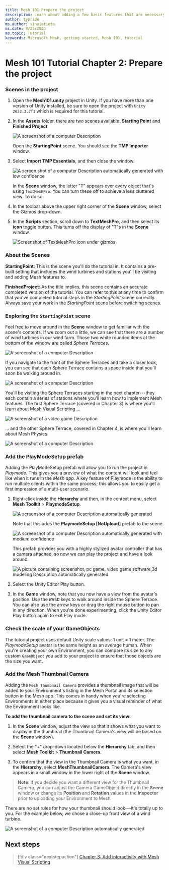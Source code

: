 ```yaml
---
title: Mesh 101 Prepare the project
description: Learn about adding a few basic features that are necessary for the Mesh 101 tutorial project.
author: typride
ms.author: vinnietieto
ms.date: 9/25/2023
ms.topic: Tutorial
keywords: Microsoft Mesh, getting started, Mesh 101, tutorial
---
```


# Mesh 101 Tutorial Chapter 2: Prepare the project

### Scenes in the project

1. Open the **Mesh101.unity** project in Unity. If you have more than
    one version of Unity installed, be sure to open the project with `Unity 2022.3.7f1` which is required for this tutorial.

2. In the **Assets** folder, there are two scenes available: **Starting Point** and **Finished Project**.

    ![A screenshot of a computer Description ](../../../media/sample-mesh-101/image010.png)

    Open the **StartingPoint** scene. You should see the **TMP Importer** window.

3. Select **Import TMP Essentials**, and then close the window.

    ![A screen shot of a computer Description automatically generated with low confidence](../../../media/sample-mesh-101/image011.png)

    In the **Scene** window, the letter "T" appears over every object that's using `TextMeshPro`. You can turn these off to achieve a less cluttered
    view. To do so:

1. In the toolbar above the upper right corner of the **Scene** window,
    select the Gizmos drop-down.
2. In the **Scripts** section, scroll down to **TextMeshPro**, and then
    select its **icon** toggle button. This turns off the display of
    "T"s in the **Scene** window.

    ![Screenshot of TextMeshPro icon under gizmos](../../../media/sample-mesh-101/image012.png)

### About the Scenes

**StartingPoint**: This is the scene you'll do the tutorial in. It
contains a pre-built setting that includes the wind turbines and
stations you'll be visiting and adding Mesh features to.

**FinishedProject**: As the title implies, this scene contains an
accurate completed version of the tutorial. You can refer to this at any
time to confirm that you've completed tutorial steps in the
*StartingPoint* scene correctly. Always save your work in the
*StartingPoint* scene before switching scenes.

### Exploring the `StartingPoint` scene

Feel free to move around in the **Scene** window to get familiar with
the scene's contents. If we zoom out a little, we can see that there are
a number of wind turbines in our wind farm. Those two white rounded
items at the bottom of the window are called *Sphere Terraces*.

![A screenshot of a computer Description ](../../../media/sample-mesh-101/image013.jpg)

If you navigate to the front of the Sphere Terraces and take a closer
look, you can see that each Sphere Terrace contains a space inside that
you'll soon be walking around in.

![A screenshot of a computer Description ](../../../media/sample-mesh-101/013-sphere-terraces-v2.png)

You'll be visiting the Sphere Terraces starting in the next chapter---they each contain a series of stations where you'll learn how to implement Mesh features. The first Sphere Terrace (covered in Chapter 3) is where you'll learn about Mesh Visual Scripting ...

![A screenshot of a video game Description ](../../../media/sample-mesh-101/014-chapter3-sphere-terrace-v2.png)

... and the other Sphere Terrace, covered in Chapter 4, is where you'll
learn about Mesh Physics.

![A screenshot of a computer Description ](../../../media/sample-mesh-101/014-chapter-4-sphere-terrace-v2.png)

### Add the PlayModeSetup prefab

Adding the PlayModeSetup prefab will allow you to run the project in
*Playmode*. This gives you a preview of what the content will look and
feel like when it runs in the *Mesh app*. A key feature of Playmode is
the ability to run multiple clients within the same process; this allows
you to easily get a first impression of a multi-user scenario.

1. Right-click inside the **Hierarchy** and then, in the context menu, select **Mesh Toolkit** > **PlaymodeSetup**.


    ![A screenshot of a computer Description automatically generated](../../../media/sample-mesh-101/400-playmode-setup.png)

    Note that this adds the **PlaymodeSetup [NoUpload]** prefab to the
    scene.

    ![A screenshot of a computer Description automatically generated with medium confidence](../../../media/sample-mesh-101/453-playmodesetup-added.png)

    This prefab provides you with a highly stylized avatar controller that has a camera attached, so now we can play the project and have a look around.

    ![A picture containing screenshot, pc game, video game software,3d modeling Description automatically generated](../../../media/sample-mesh-101/016-playmode-v2.png)

2. Select the Unity Editor Play button.

3. In the **Game** window, note that you now have a view from the avatar's position. Use the <kbd>W</kbd><kbd>A</kbd><kbd>S</kbd><kbd>D</kbd> keys to walk around inside the Sphere Terrace. You can also use the arrow keys or drag the right mouse button to pan in any direction. When you're done experimenting, click the Unity Editor Play button again to exit Play mode.

### Check the scale of your GameObjects

The tutorial project uses default Unity scale values: 1 unit = 1 meter.
The *PlaymodeSetup* avatar is the same height as an average human. When
you're creating your own Environment, you can compare its size to any
custom `GameObject` you add to your project to ensure that those objects
are the size you want.

### Add the Mesh Thumbnail Camera

Adding the `Mesh Thumbnail Camera` provides a thumbnail image that will be
added to your Environment's listing in the Mesh Portal and its
selection button in the Mesh app. This comes in handy when you're
selecting Environments in either place because it gives you a visual
reminder of what the Environment looks like.

**To add the thumbnail camera to the scene and set its view:**

1. In the **Scene** window, adjust the view so that it shows what you
    want to display in the thumbnail (the Thumbnail Camera's view will
    be based on the **Scene** window).

2. Select the "+" drop-down located below the **Hierarchy** tab, and
    then select **Mesh Toolkit** > **Thumbnail Camera**.

3. To confirm that the view in the Thumbnail Camera is what you want,
    in the **Hierarchy**, select **MeshThumbnailCamera**. The Camera's
    view appears in a small window in the lower right of the **Scene**
    window.

> **Note**: If you decide you want a different view for the Thumbnail
> Camera, you can adjust the Camera GameObject directly in the **Scene**
> window or change its **Position** and **Rotation** values in the
> **Inspector** prior to uploading your Environment to Mesh.

There are no set rules for how your thumbnail should look---it's totally
up to you. For the example below, we chose a close-up front view of a
wind turbine.

![A screenshot of a computer Description automatically generated](../../../media/sample-mesh-101/image020.jpg)

## Next steps

> [!div class="nextstepaction"]
> [Chapter 3: Add interactivity with Mesh Visual Scripting](mesh-101-03-visual-scripting.md)